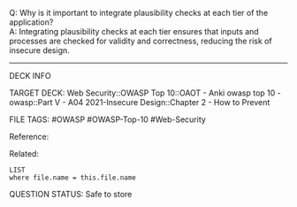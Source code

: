 Q: Why is it important to integrate plausibility checks at each tier of the application?  
A: Integrating plausibility checks at each tier ensures that inputs and processes are checked for validity and correctness, reducing the risk of insecure design.
<!--ID: 1697070654436-->

---

DECK INFO

TARGET DECK: Web Security::OWASP Top 10::OAOT - Anki owasp top 10 - owasp::Part V - A04 2021-Insecure Design::Chapter 2 - How to Prevent

FILE TAGS: #OWASP #OWASP-Top-10 #Web-Security

Reference:

Related:

```dataview
LIST
where file.name = this.file.name
```

QUESTION STATUS: Safe to store